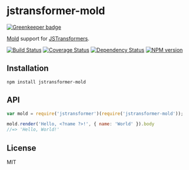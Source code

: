 # jstransformer-mold

[![Greenkeeper badge](https://badges.greenkeeper.io/jstransformers/jstransformer-mold.svg)](https://greenkeeper.io/)

[Mold](https://github.com/marijnh/mold) support for [JSTransformers](http://github.com/jstransformers).

[![Build Status](https://img.shields.io/travis/jstransformers/jstransformer-mold/master.svg)](https://travis-ci.org/jstransformers/jstransformer-mold)
[![Coverage Status](https://img.shields.io/codecov/c/github/jstransformers/jstransformer-mold/master.svg)](https://codecov.io/gh/jstransformers/jstransformer-mold)
[![Dependency Status](https://img.shields.io/david/jstransformers/jstransformer-mold/master.svg)](http://david-dm.org/jstransformers/jstransformer-mold)
[![NPM version](https://img.shields.io/npm/v/jstransformer-mold.svg)](https://www.npmjs.org/package/jstransformer-mold)

## Installation

    npm install jstransformer-mold

## API

```js
var mold = require('jstransformer')(require('jstransformer-mold'));

mold.render('Hello, <?name ?>!', { name: 'World' }).body
//=> 'Hello, World!'
```

## License

MIT
